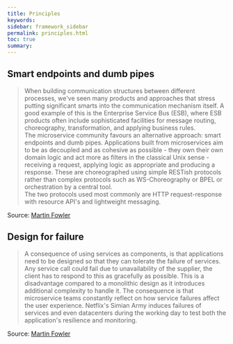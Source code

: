 ```yaml
---
title: Principles
keywords:
sidebar: framework_sidebar
permalink: principles.html
toc: true
summary:
---
```


## Smart endpoints and dumb pipes
> When building communication structures between different processes, we've seen many products and approaches that stress putting significant smarts into the communication mechanism itself. A good example of this is the Enterprise Service Bus (ESB), where ESB products often include sophisticated facilities for message routing, choreography, transformation, and applying business rules.
> <br>
> The microservice community favours an alternative approach: smart endpoints and dumb pipes. Applications built from microservices aim to be as decoupled and as cohesive as possible - they own their own domain logic and act more as filters in the classical Unix sense - receiving a request, applying logic as appropriate and producing a response. These are choreographed using simple RESTish protocols rather than complex protocols such as WS-Choreography or BPEL or orchestration by a central tool.
> <br>
> The two protocols used most commonly are HTTP request-response with resource API's and lightweight messaging.

Source: [Martin Fowler](http://martinfowler.com/articles/microservices.html)

## Design for failure
> A consequence of using services as components, is that applications need to be designed so that they can tolerate the failure of services. Any service call could fail due to unavailability of the supplier, the client has to respond to this as gracefully as possible. This is a disadvantage compared to a monolithic design as it introduces additional complexity to handle it. The consequence is that microservice teams constantly reflect on how service failures affect the user experience. Netflix's Simian Army induces failures of services and even datacenters during the working day to test both the application's resilience and monitoring.

Source: [Martin Fowler](http://martinfowler.com/articles/microservices.html)
